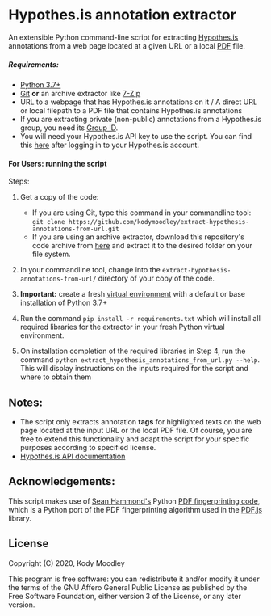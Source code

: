 # Hypothes.is annotation extractor

An extensible Python command-line script for extracting [Hypothes.is](https://web.hypothes.is/) annotations from a web page located at a given URL or a local [PDF](https://www.iso.org/standard/51502.html) file.

##### Requirements:

+ [Python 3.7+](https://www.python.org/downloads/)
+ [Git](https://git-scm.com/) **or** an archive extractor like [7-Zip](https://www.7-zip.org/)
+ URL to a webpage that has Hypothes.is annotations on it / A direct URL or local filepath to a PDF file that contains Hypothes.is annotations
+ If you are extracting private (non-public) annotations from a Hypothes.is group, you need its [Group ID](https://web.hypothes.is/help/how-to-join-a-private-group/).
+ You will need your Hypothes.is API key to use the script. You can find this [here](https://hypothes.is/account/developer) after logging in to your Hypothes.is account.

#### For Users: running the script

Steps:

1. Get a copy of the code:
    
    + If you are using Git, type this command in your commandline tool: `git clone https://github.com/kodymoodley/extract-hypothesis-annotations-from-url.git`
    + If you are using an archive extractor, download this repository's code archive from [here](https://github.com/kodymoodley/extract-hypothesis-annotations-from-url/archive/master.zip) and extract it to the desired folder on your file system.

2. In your commandline tool, change into the `extract-hypothesis-annotations-from-url/` directory of your copy of the code.

3. **Important:** create a fresh [virtual environment](https://docs.python.org/3/tutorial/venv.html) with a default or base installation of Python 3.7+  

4. Run the command `pip install -r requirements.txt` which will install all required libraries for the extractor in your fresh Python virtual environment.

5. On installation completion of the required libraries in Step 4, run the command `python extract_hypothesis_annotations_from_url.py --help`. This will display instructions on the inputs required for the script and where to obtain them

## Notes:

+ The script only extracts annotation **tags** for highlighted texts on the web page located at the input URL or the local PDF file. Of course, you are free to extend this functionality and adapt the script for your specific purposes according to specified license.
+ [Hypothes.is API documentation](https://h.readthedocs.io/en/latest/api-reference/v1/)

## Acknowledgements:
This script makes use of [Sean Hammond's](https://www.seanh.cc/) Python [PDF fingerprinting code](https://www.seanh.cc/2017/11/22/pdf-fingerprinting/), which is a Python port of the PDF fingerprinting algorithm used in the [PDF.js](https://www.npmjs.com/package/pdfjs) library.

## License
Copyright (C) 2020, Kody Moodley

This program is free software: you can redistribute it and/or modify it under the terms of the GNU Affero General Public License as published by the Free Software Foundation, either version 3 of the License, or any later version.
